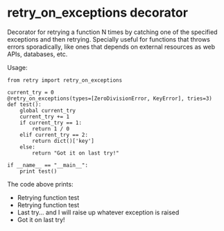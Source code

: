 # retry\_on\_exceptions decorator
Decorator for retrying a function N times by catching one of the specified exceptions and then retrying.
Specially useful for functions that throws errors sporadically, like ones that depends on external resources as web APIs, databases, etc.

Usage:

    from retry import retry_on_exceptions

    current_try = 0
    @retry_on_exceptions(types=[ZeroDivisionError, KeyError], tries=3)
    def test():
        global current_try
        current_try += 1
        if current_try == 1:
            return 1 / 0
        elif current_try == 2:
            return dict()['key']
        else:
            return "Got it on last try!"    

    if __name__ == "__main__":
        print test()

The code above prints:

- Retrying function test
- Retrying function test
- Last try... and I will raise up whatever exception is raised
- Got it on last try!

